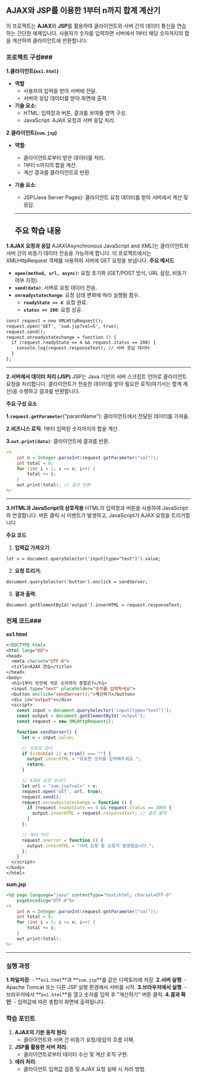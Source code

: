 ## AJAX와 JSP를 이용한 1부터 n까지 합계 계산기
이 프로젝트는 **AJAX**와 **JSP**를 활용하여 클라이언트와 서버 간의 데이터 통신을 연습하는 간단한 예제입니다. 사용자가 숫자를 입력하면 서버에서 1부터 해당 숫자까지의 합을 계산하여 클라이언트에 반환합니다.



### 프로젝트 구성###
**1.클라이언트(`ex1.html`)**
- **역할**
    - 사용자의 입력을 받아 서버에 전달.
    - 서버의 응답 데이터를 받아 화면에 출력.
- **기술 요소**:
    - HTML: 입력창과 버튼, 결과를 보여줄 영역 구성.
    - JavaScript: AJAX 요청과 서버 응답 처리.


**2.클라이언트(`sum.jsp`)**
- **역할**:
  - 클라이언트로부터 받은 데이터를 처리.
  - 1부터 n까지의 합을 계산.
  - 계산 결과를 클라이언트로 반환.
- **기술 요소**:
  - JSP(Java Server Pages): 클라이언트 요청 데이터를 받아 서버에서 계산 및 응답.
  <hr>

  ## 주요 학습 내용 ##
**1.AJAX 요청과 응답**
AJAX(Asynchronous JavaScript and XML)는 클라이언트와 서버 간의 비동기 데이터 전송을 가능하게 합니다. 이 프로젝트에서는 XMLHttpRequest 객체를 사용하여 서버에 GET 요청을 보냅니다.
**주요 메서드**
- **`open(method, url, async)`**: 요청 초기화 (GET/POST 방식, URL 설정, 비동기 여부 지정).
- **`send(data)`**: 서버로 요청 데이터 전송.
- **`onreadystatechange`**: 요청 상태 변화에 따라 실행될 함수.
    - **`readyState == 4`**: 요청 완료.
    - **`status == 200`**: 요청 성공.
```jsp
const request = new XMLHttpRequest();
request.open('GET', 'sum.jsp?val=5', true);
request.send();
request.onreadystatechange = function () {
  if (request.readyState == 4 && request.status == 200) {
    console.log(request.responseText); // 서버 응답 데이터
  }
};
```
<hr>

**2.서버에서 데이터 처리 (JSP)**
JSP는 Java 기반의 서버 스크립트 언어로 클라이언트 요청을 처리합니다. 클라이언트가 전송한 데이터를 받아 필요한 로직(여기서는 합계 계산)을 수행하고 결과를 반환합니다.

**주요 구성 요소**

**1.`request.getParameter`**("paramName"): 클라이언트에서 전달된 데이터를 가져옴.

**2.비즈니스 로직**: 1부터 입력된 숫자까지의 합을 계산.

**3.`out.print(data)`**: 클라이언트에 결과를 반환.

```jsp
<%
    int n = Integer.parseInt(request.getParameter("val"));
    int total = 0;
    for (int i = 1; i <= n; i++) {
        total += i;
    }
    out.print(total); // 결과 반환
%>
```
<hr>

**3.HTML과 JavaScript의 상호작용**
HTML의 입력창과 버튼을 사용하여 JavaScript와 연결합니다. 버튼 클릭 시 이벤트가 발생하고, JavaScript가 AJAX 요청을 트리거합니다

**주요 코드**
1. **입력값 가져오기**:
```jsp
let v = document.querySelector('input[type="text"]').value;
```
2. **요청 트리거**:
```jsp
document.querySelector('button').onclick = sendServer;
```
3. **결과 출력**:
```jsp
document.getElementById('output').innerHTML = request.responseText;
```

### 전체 코드###
**ex1.html**
```jsp
<!DOCTYPE html>
<html lang="KO">
<head>
  <meta charset="UTF-8">
  <title>AJAX 연습</title>
</head>
<body>
  <h1>1부터 빈칸에 적은 숫자까지 총합은?</h1>
  <input type="text" placeholder="숫자를 입력하세요">
  <button onclick="sendServer();">계산하기</button>
  <div id="output"></div>
  <script>
    const input = document.querySelector('input[type="text"]');
    const output = document.getElementById('output');
    const request = new XMLHttpRequest();

    function sendServer() {
      let v = input.value;

      // 유효성 검사
      if (isNaN(v) || v.trim() === "") {
        output.innerHTML = "유효한 숫자를 입력해주세요.";
        return;
      }

      // AJAX 요청 보내기
      let url = "sum.jsp?val=" + v;
      request.open('GET', url, true);
      request.send();
      request.onreadystatechange = function () {
        if (request.readyState == 4 && request.status == 200) {
          output.innerHTML = request.responseText; // 결과 출력
        }
      };

      // 에러 처리
      request.onerror = function () {
        output.innerHTML = "서버 요청 중 오류가 발생했습니다.";
      };
    }
  </script>
</body>
</html>
```
**sum.jsp**
```jsp
<%@ page language="java" contentType="text/html; charset=UTF-8"
    pageEncoding="UTF-8"%>
<%
    int n = Integer.parseInt(request.getParameter("val"));
    int total = 0;
    for (int i = 1; i <= n; i++) {
        total += i;
    }
    out.print(total);
%>
```
<hr>

### 실행 과정 ###
**1.파일저장**:
    - **`ex1.html`**과 **`sum.jsp`**를 같은 디렉토리에 저장.
**2.서버 실행**:
    - Apache Tomcat 또는 다른 JSP 실행 환경에서 서버를 시작.
**3.브라우저에서 실행**:
    - 브라우저에서 **`ex1.html`**을 열고 숫자를 입력 후 "계산하기" 버튼 클릭.
**4.결과 확인**:
    - 입력값에 따른 총합이 화면에 출력됩니다.

### 학습 포인트 ###
1. **AJAX의 기본 동작 원리**:
    - 클라이언트와 서버 간 비동기 요청/응답의 흐름 이해.
2. **JSP를 활용한 서버 처리**:
    - 클라이언트로부터 데이터 수신 및 계산 로직 구현.
3. **에러 처리**:
    - 클라이언트 입력값 검증 및 AJAX 요청 실패 시 처리 방법.
